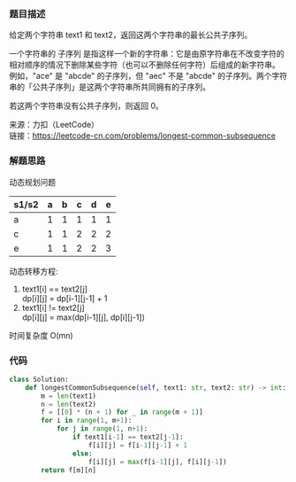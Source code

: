 ### 题目描述

给定两个字符串 text1 和 text2，返回这两个字符串的最长公共子序列。

一个字符串的 子序列 是指这样一个新的字符串：它是由原字符串在不改变字符的相对顺序的情况下删除某些字符（也可以不删除任何字符）后组成的新字符串。
例如，"ace" 是 "abcde" 的子序列，但 "aec" 不是 "abcde" 的子序列。两个字符串的「公共子序列」是这两个字符串所共同拥有的子序列。

若这两个字符串没有公共子序列，则返回 0。

来源：力扣（LeetCode）  
链接：https://leetcode-cn.com/problems/longest-common-subsequence


### 解题思路

动态规划问题

s1/s2 | a| b|c|d|e
---|---|---|---|---|---|
a | 1|1|1|1|1|
c | 1|1|2|2|2
e | 1|1|2|2|3

动态转移方程:  
1. text1[i] == text2[j]  
dp[i][j] = dp[i-1][j-1] + 1  
2. text1[i] != text2[j]  
dp[i][j] = max(dp[i-1][j], dp[i][j-1])

时间复杂度 O(mn)

### 代码
```python
class Solution:
    def longestCommonSubsequence(self, text1: str, text2: str) -> int:
        m = len(text1)
        n = len(text2)
        f = [[0] * (n + 1) for _ in range(m + 1)]
        for i in range(1, m+1):
            for j in range(1, n+1):
                if text1[i-1] == text2[j-1]:
                    f[i][j] = f[i-1][j-1] + 1 
                else:
                    f[i][j] = max(f[i-1][j], f[i][j-1])
        return f[m][n]
```